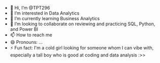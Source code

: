 - 👋 Hi, I’m @TPT296
- 👀 I’m interested in Data Analytics
- 🌱 I’m currently learning Business Analytics
- 💞️ I’m looking to collaborate on reviewing and practicing SQL, Python, and Power BI
- 📫 How to reach me 
- 😄 Pronouns: ...
- ⚡ Fun fact: I'm a cold girl looking for someone whom I can vibe with, especially a tall boy who is good at coding and data analysis :>>

<!---
TPT296/TPT296 is a ✨ special ✨ repository because its `README.md` (this file) appears on your GitHub profile.
You can click the Preview link to take a look at your changes.
--->
